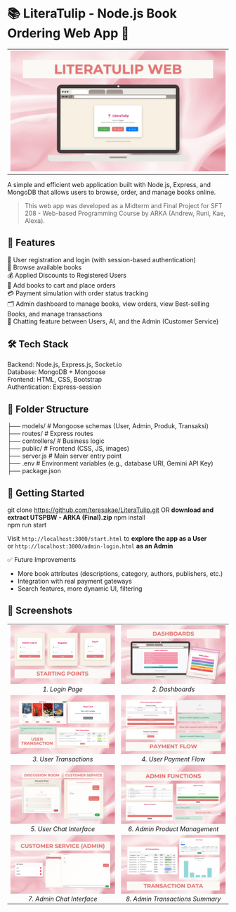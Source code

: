 # 📚 LiteraTulip - Node.js Book Ordering Web App 🌷
<table>
  <tr>
    <td width="100%">
      <img src="ReadMeAssets/1.jpg" alt="Start Page Screenshot" style="width: 100%;">
      <br>
    </td>
  </tr>
</table>

A simple and efficient web application built with Node.js, Express, and MongoDB that allows users to browse, order, and manage books online.
> This web app was developed as a Midterm and Final Project for SFT 208 - Web-based Programming Course by ARKA (Andrew, Runi, Kae, Alexa).

## 🚀 Features
🧾 User registration and login (with session-based authentication)  
📖 Browse available books  
💰 Applied Discounts to Registered Users  
🛒 Add books to cart and place orders  
💳 Payment simulation with order status tracking  
🗂 Admin dashboard to manage books, view orders, view Best-selling Books, and manage transactions  
💬 Chatting feature between Users, AI, and the Admin (Customer Service)

## 🛠 Tech Stack
Backend: Node.js, Express.js, Socket.io  
Database: MongoDB + Mongoose  
Frontend: HTML, CSS, Bootstrap  
Authentication: Express-session

## 📂 Folder Structure
├── models/   # Mongoose schemas (User, Admin, Produk, Transaksi)  
├── routes/   # Express routes  
├── controllers/   # Business logic  
├── public/   # Frontend (CSS, JS, images)  
├── server.js # Main server entry point  
├── .env      # Environment variables (e.g., database URI, Gemini API Key)  
├── package.json

## 🧪 Getting Started
git clone https://github.com/teresakae/LiteraTulip.git 
OR **download and extract UTSPBW - ARKA (Final).zip**
npm install  
npm run start 

Visit `http://localhost:3000/start.html` to **explore the app as a User**  
or `http://localhost:3000/admin-login.html` **as an Admin**

✅ Future Improvements
* More book attributes (descriptions, category, authors, publishers, etc.)  
* Integration with real payment gateways  
* Search features, more dynamic UI, filtering

## 📸 Screenshots
<table>
  <tr>
    <td width="50%" style="text-align: center;">
      <img src="ReadMeAssets/2.jpg" alt="Login Page Screenshot" style="width: 100%;">
      <br>
      <em>1. Login Page</em>
    </td>
    <td width="50%" style="text-align: center;">
      <img src="ReadMeAssets/3.jpg" alt="Dashboard Overview" style="width: 100%;">
      <br>
      <em>2. Dashboards</em>
    </td>
  </tr>
  <tr>
    <td width="50%" style="text-align: center;">
      <img src="ReadMeAssets/4.jpg" alt="User Transactions" style="width: 100%;">
      <br>
      <em>3. User Transactions</em>
    </td>
    <td width="50%" style="text-align: center;">
      <img src="ReadMeAssets/5.jpg" alt="User Payment Flow" style="width: 100%;">
      <br>
      <em>4. User Payment Flow</em>
    </td>
  </tr>
  <tr>
    <td width="50%" style="text-align: center;">
      <img src="ReadMeAssets/6.jpg" alt="User Chat Interface" style="width: 100%;">
      <br>
      <em>5. User Chat Interface</em>
    </td>
    <td width="50%" style="text-align: center;">
      <img src="ReadMeAssets/7.jpg" alt="Admin Product Management" style="width: 100%;">
      <br>
      <em>6. Admin Product Management</em>
    </td>
  </tr>
  <tr>
    <td width="50%" style="text-align: center;">
      <img src="ReadMeAssets/8.jpg" alt="Admin Chat Interface" style="width: 100%;">
      <br>
      <em>7. Admin Chat Interface</em>
    </td>
    <td width="50%" style="text-align: center;">
      <img src="ReadMeAssets/9.jpg" alt="Admin View Transaction Data" style="width: 100%;">
      <br>
      <em>8. Admin Transactions Summary</em>
    </td>
  </tr>
</table>
